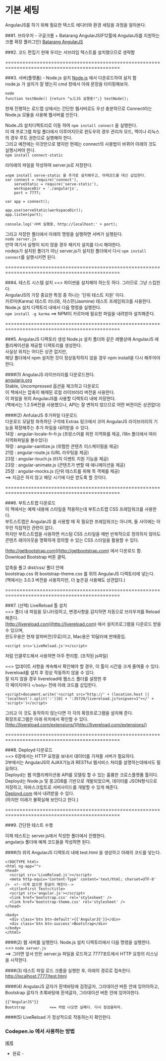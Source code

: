 # 기본 세팅

AngularJS를 하기 위해 필요한 텍스트 에디터와 환경 세팅을 과정을 알아본다.  

###1. 브라우저 - 구글크롬 + Batarang AngularJS(F12툴에 AngularJS를 지원하는 크롬 확장 플러그인)
[Batarang AngularJS](https://chrome.google.com/webstore/detail/angularjs-batarang/ighdmehidhipcmcojjgiloacoafjmpfk?hl=ko)

###2. 코드 편집기
현재 우리는 서브라임 텍스트를 설치했으므로 생략함  

==============================================================================================

###3. 서버(플랫폼) - Node.js 설치
[Node.js](https://nodejs.org/) 에서 다운로드하여 설치 함  
node.js 가 설치가 잘 됐는지 cmd 창에서 아래 문장을 타이핑해보자.  
```
node
function testNode() {return "노드JS 실행중!";} testNode();
```

현재 진행하는 로드맵 상에서는 간단한 웹서버로도 우선 충분하므로 Connect라는 Node.js 모듈을 사용해 웹서버를 만든다.  

Node.JS 설치디렉토리로 이동 하여 `npm install connect` 을 실행한다.  
이 때 프로그램 파일 폴더에서 이루어지므로 윈도우의 경우 관리자 모드, 맥이나 리눅스의 경우 루트 권한으로 실행해야 한다.  
그리고 예전에는 이것만으로 됐지만 현재는 connect의 사용법이 바뀌어 아래의 것도 실행시켜야 한다.  
`npm install connect-static`

라아래의 파일을 작성하여 server.js로 저장한다.  
```
★npm install serve-static 을 추가로 설치해주고, 아래코드를 대신 삽입한다.  
var connect = require('connect'),
    serveStatic = require('serve-static'),
    workspaceDir = './angularjs',
    port = 7777;

var app = connect();

app.use(serveStatic(workspaceDir));
app.listen(port);

console.log('서버 실행중, http://localhost:' + port);
```
그리고 저장한 폴더에서 아래의 명령을 실행하면 서버가 실행된다.  
`node server.js`  
만약 여기서 실행이 되지 않을 경우 패키지 설치를 다시 해야한다.  
nodejs가 설치된 폴더가 아닌 server.js가 설치된 폴더에서 다시 `npm install connect`를 실행시키면 된다.  

==============================================================================================


###4. 테스트 시스템 설치  ==>  파이썬을 설치해야 하는듯 하다. 그러므로 그냥 스킵한다.  
AngularJS의 가장 중요한 특징 중 하나는 '단위 테스트 지원' 이다.  
카르마(Karma) 테스트 러너와, 자스민(Jasmine) 테스트 프레임워크를 사용한다.  
Node.js 설치 디렉토리 내에서 다음 명령을 실행한다.  
`npm install -g karma`  ==> NPM이 카르마에 필요한 파일을 내려받아 설치해준다.  

==============================================================================================


###5. AngularJS 디렉토리 생성
Node.js 설치 폴더와 같은 레벨상에 AngularJS 애플리케이션을 제공할 디렉토리를 생성한다.  
사실상 위치는 어디든 상관 없지만,  
해당 폴더에서 npm 설치한 것이 정상동작하지 않을 경우 npm install을 다시 해주어야 한다.  

####(1) AngularJS 라이브러리를 다운로드한다.  
  [angularjs.org](http://angularjs.org)  
   Stable, Uncompressed 옵션을 체크하고 다운로드  
   이 책에서는 압축이 해제된 로컬 라이브러리 버전을 사용한다.  
   이 파일을 위의 AngularJS를 사용할 디렉토리 내에 저장한다.  
   (책에서는 1.2.5버전을 사용했으나, API는 잘 변하지 않으므로 어떤 버젼이든 상관없다)  

####(2) AnfularJS 추가파일 다운로드  
   다운로드 모달창 좌측하단 구석에 Extras 링크에서 코어 AngularJS 라이브러리의 기능을 확장해주는 추가 파일을 내려받을 수 있다.  
   14장 : angular-locale-fr-fr.js  (프랑스어를 위한 지역화를 제공, i18n 폴더에서 여러 지역화파일을 볼수있다)  
   19장 : angular-sanitize.js  (위험한 콘텐츠 이스케이핑을 제공)  
   21장 : angular-route.js  (URL 라우팅을 제공)  
   23장 : angular-touch.js  (터치 이벤트 지원 기능을 제공)  
   23장 : angular-animate.js  (콘텐츠가 변할 때 애니메이션을 제공)  
   25장 : angular-mocks.js  (단위 테스트를 위해 목 객체를 제공)  
   ==> 지금은 하지 않고 해당 시기에 다운 받도록 할 것이다.  


==============================================================================================


###6. 부트스트랩 다운로드  
이 책에서는 예제 내용에 스타일을 적용하는데 부트스트랩 CSS 프레임워크를 사용한다.  
부트스트랩은 AngularJS 를 사용할 때 꼭 필요한 프레임워크는 아니며, 둘 사이에는 아무런 직접적인 관련이 없다.  
하지만 부트스트랩을 사용하면 커스텀 CSS 스타일을 매번 반복적으로 정의하지 않아도 콘텐츠 레이아웃을 명확하게 정의할 수 있는 CSS 스타일을 활용할 수 있다.  

[http://getbootstrap.com](http://getbootstrap.com) 에서 다운로드 함.  
Download Bootstrap 버튼 클릭.  

압축을 풀고 dist/css/ 폴더 안에  
  bootstrap.css 와 bootstrap-theme.css 를 위의 AngularJS 디렉토리에 넣는다.  
(책에서는 3.0.3 버전을 사용하지만, 더 높은걸 사용해도 상관없다.)  


==============================================================================================


###7. (선택) LiveReload 툴 설치  
==> 폴더 내 파일을 모니터링하고, 변경사항을 감지하면 자동으로 브라우저를 Reload 해준다.  
[http://livereload.com](http://livereload.com)  에서 설치프로그램을 다운로드 받을수 있으며,  
윈도우용은 현재 알파버전(무료)이고, Mac용은 10달러에 판매중임.  
```
<script src='LiveReload.js'></script>
```
처럼 인클루드해서 사용하면 아주 편리함. (조작된 js파일)  

==> 업데이트 사항을 계속해서 확인해야 할 경우, 이 툴이 시간을 크게 줄여줄 수 있다.  
livereload를 설치 후 정상 작동하지 않을 수 있다.  
잘 되지 않을 경우 livereload에 웹소스 폴더를 설정한 후  
각 페이지마다 `</body>` 전에 아래 코드를 삽입한다.  
```
<script>document.write('<script src="http://' + (location.host || 'localhost').split(':')[0] + ':35729/livereload.js?snipver=1"></' + 'script>')</script>
```
그리고 이 것도 동작하지 않는다면 각 각의 확장프로그램을 설치해 준다.  
확장프로그램은 아래 위치에서 확인할 수 있다.  
[http://livereload.com/extensions/](http://livereload.com/extensions/)

==============================================================================================


###8. Deployd 다운로드  
==> 6장에서는 HTTP 요청을 보내서 데이터를 가져올 서버가 필요하다.  
    3부에서는 AngularJS의 AJAX기능과 RESTful 웹서비스 처리를 설명하는데에서도 필요하다.  
Deployd는 웹 어플리케이션용 API를 모델링 할 수 있는 훌륭한 크로스플랫폼 툴이다.  
Deployd는 Node.js 및 몽고DB를 기반으로 개발되었으며, 데이터를 JSON형식으로 저장하고, 자바스크립트로 서버사이드를 개발할 수 있게 해준다.  
[Deployd.com](http://Deployd.com) 에서 내려받을 수 있다.  
(하지만 미래가 불확실해 보인다고 한다.)  


==============================================================================================


###9. 간단한 테스트 수행

이제 테스트는 server.js에서 작성한 폴더에서 진행한다.  
angularjs 폴더에 예제 코드들을 작성하면 된다.  

####(1) 위의 AngularJS 디렉토리 내에 test.html 을 생성하고 아래의 코드를 넣는다.
```
<!DOCTYPE html>
<html ng-app="">
<head>
  <script src='LiveReload.js'></script>
  <meta http-equiv='Content-Type' content='text/html; charset=UTF-8' />  <!--이게 없으면 한글이 깨진다-->
  <title>First Test</title>
  <script src='angular.js'></script>
  <link href='bootstrap.css' rel='stylesheet' />
  <link href='bootstrap-theme.css' rel='stylesheet' />
</head>

<body>
  <div class='btn btn-default'>{{'AngularJS'}}</div>
  <div class='btn btn-success'>Bootstrap</div>
</body>
</html>
```

####(2) 웹 서버를 실행한다.
Node.js 설치 디렉토리에서 다음 명령을 실행한다.  
==> `node server.js`  
==> 그러면 앞서 만든 server.js 파일을 로드하고 7777포트에서 HTTP 요청의 리스닝을 시작한다.  


####(3) 테스트 파일 로드
크롬을 실행한 후, 아래의 경로로 접속한다.
[http://localhost:7777/test.html](http://localhost:7777/test.html)


####(4) AngularJS 글자가 흰색바탕에 검정글자, 그라데이션 버튼 안에 있어야하고,
    Bootstrap 글자가 초록바탕에 흰색글자, 그라데이션 버튼 안에 있어야한다.  
```
{{"AngularJS"}}
Bootstrap           <== 처럼 나오면 실패다. 다시 점검을하자.
```


####(5) LiveReload 가 정상적으로 작동하는지 확인한다.


### Codepen.io 에서 사용하는 방법

[예제](http://codepen.io/luensys/pen/mevGVG)


- 완료 -
































